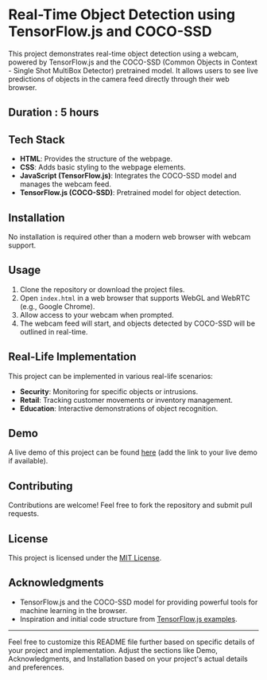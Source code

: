 # Real-Time Object Detection using TensorFlow.js and COCO-SSD

This project demonstrates real-time object detection using a webcam, powered by TensorFlow.js and the COCO-SSD (Common Objects in Context - Single Shot MultiBox Detector) pretrained model. It allows users to see live predictions of objects in the camera feed directly through their web browser.
## Duration : 5 hours

## Tech Stack

- **HTML**: Provides the structure of the webpage.
- **CSS**: Adds basic styling to the webpage elements.
- **JavaScript (TensorFlow.js)**: Integrates the COCO-SSD model and manages the webcam feed.
- **TensorFlow.js (COCO-SSD)**: Pretrained model for object detection.

## Installation

No installation is required other than a modern web browser with webcam support.

## Usage

1. Clone the repository or download the project files.
2. Open `index.html` in a web browser that supports WebGL and WebRTC (e.g., Google Chrome).
3. Allow access to your webcam when prompted.
4. The webcam feed will start, and objects detected by COCO-SSD will be outlined in real-time.

## Real-Life Implementation

This project can be implemented in various real-life scenarios:

- **Security**: Monitoring for specific objects or intrusions.
- **Retail**: Tracking customer movements or inventory management.
- **Education**: Interactive demonstrations of object recognition.

## Demo

A live demo of this project can be found [here](#) (add the link to your live demo if available).

## Contributing

Contributions are welcome! Feel free to fork the repository and submit pull requests.

## License

This project is licensed under the [MIT License](LICENSE).

## Acknowledgments

- TensorFlow.js and the COCO-SSD model for providing powerful tools for machine learning in the browser.
- Inspiration and initial code structure from [TensorFlow.js examples](https://github.com/tensorflow/tfjs-examples).

---

Feel free to customize this README file further based on specific details of your project and implementation. Adjust the sections like Demo, Acknowledgments, and Installation based on your project's actual details and preferences.
